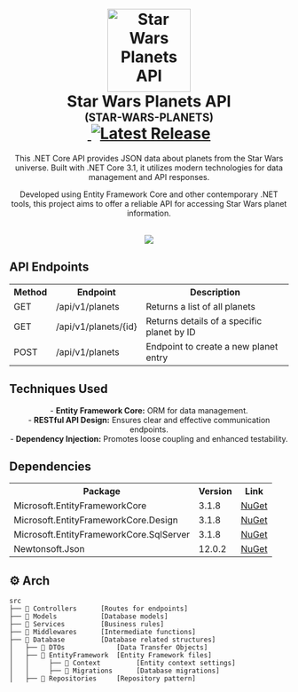 <h1 align="center">
  <br />
  <img
    src="./_docs/assets/icon.png"
    alt="Star Wars Planets API"
    width="150"
  />
  <br />
  <b>Star Wars Planets API</b>
  <br />
  <sub
    ><sup><b>(STAR-WARS-PLANETS)</b></sup></sub
  >
  <br />
  <a
    href="https://github.com/Niskzin/StarWarsPlanetsAPI/actions/workflows/build.yml"
  >
    <img
      src="https://github.com/Niskzin/StarWarsPlanetsAPI/actions/workflows/build.yml/badge.svg"
      alt=""
    />
  </a>
  <a href="https://github.com/Niskzin/StarWarsPlanetsAPI/releases/latest">
    <img
      src="https://img.shields.io/github/v/release/yourUsername/StarWarsPlanetsAPI"
      alt="Latest Release"
    />
  </a>
</h1>

<p align="center">
  This .NET Core API provides JSON data about planets from the Star Wars universe. Built with .NET Core 3.1, it utilizes modern technologies for data management and API responses.
  <br />
</p>

<p align="center">
  Developed using Entity Framework Core and other contemporary .NET tools, this project aims to offer a reliable API for accessing Star Wars planet information.
  <br />
</p>

<p align="center">
  <br />
  <img src="./_docs/assets/carbon.png" />
</p>

## API Endpoints

<table align="center">
  <tr>
    <th>Method</th>
    <th>Endpoint</th>
    <th>Description</th>
  </tr>
  <tr>
    <td>GET</td>
    <td>/api/v1/planets</td>
    <td>Returns a list of all planets</td>
  </tr>
  <tr>
    <td>GET</td>
    <td>/api/v1/planets/{id}</td>
    <td>Returns details of a specific planet by ID</td>
  </tr>
  <tr>
    <td>POST</td>
    <td>/api/v1/planets</td>
    <td>Endpoint to create a new planet entry</td>
  </tr>
</table>

## Techniques Used

<p align="center">
  - <b>Entity Framework Core:</b> ORM for data management.<br />
  - <b>RESTful API Design:</b> Ensures clear and effective communication endpoints.<br />
  - <b>Dependency Injection:</b> Promotes loose coupling and enhanced testability.<br />
</p>

## Dependencies

<table align="center">
  <tr>
    <th>Package</th>
    <th>Version</th>
    <th>Link</th>
  </tr>
  <tr>
    <td>Microsoft.EntityFrameworkCore</td>
    <td>3.1.8</td>
    <td>
      <a href="https://www.nuget.org/packages/Microsoft.EntityFrameworkCore/3.1.8">NuGet</a>
    </td>
  </tr>
  <tr>
    <td>Microsoft.EntityFrameworkCore.Design</td>
    <td>3.1.8</td>
    <td>
      <a href="https://www.nuget.org/packages/Microsoft.EntityFrameworkCore.Design/3.1.8">NuGet</a>
    </td>
  </tr>
  <tr>
    <td>Microsoft.EntityFrameworkCore.SqlServer</td>
    <td>3.1.8</td>
    <td>
      <a href="https://www.nuget.org/packages/Microsoft.EntityFrameworkCore.SqlServer/3.1.8">NuGet</a>
    </td>
  </tr>
  <tr>
    <td>Newtonsoft.Json</td>
    <td>12.0.2</td>
    <td>
      <a href="https://www.nuget.org/packages/Newtonsoft.Json/12.0.2">NuGet</a>
    </td>
  </tr>
</table>

## :gear: Arch

```🌐
src
├── 📂 Controllers      [Routes for endpoints]
├── 📂 Models           [Database models]
├── 📂 Services         [Business rules]
├── 📂 Middlewares      [Intermediate functions]
├── 📂 Database         [Database related structures]
│   ├── 📂 DTOs             [Data Transfer Objects]
│   ├── 📂 EntityFramework  [Entity Framework files]
│   │     ├── 📂 Context         [Entity context settings]
│   │     ├── 📂 Migrations      [Database migrations]
│   ├── 📂 Repositories     [Repository pattern]
